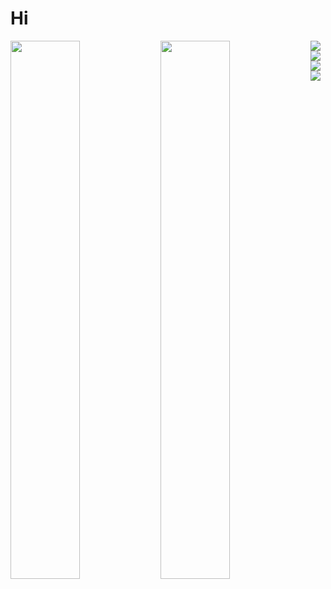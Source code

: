 # Hi
<img align="left" width="47%" src="https://github-readme-stats.vercel.app/api?username=NidalZabade&show_icons=true&theme=codeSTACKr"/>
<img align="left" width="47%" src="https://github-readme-stats.vercel.app/api/top-langs/?username=NidalZabade&theme=codeSTACKr&layout=compact"/>
<img align="left" src="https://img.shields.io/badge/C-00599C?style=for-the-badge&logo=c&logoColor=white"/>
<img align="left" src="https://img.shields.io/badge/Python-FFD43B?style=for-the-badge&logo=python&logoColor=blue"/>
<img align="left" src="https://img.shields.io/badge/Java-ED8B00?style=for-the-badge&logo=java&logoColor=white"/>
<img src="https://img.shields.io/badge/Shell_Script-121011?style=for-the-badge&logo=gnu-bash&logoColor=white"/>
